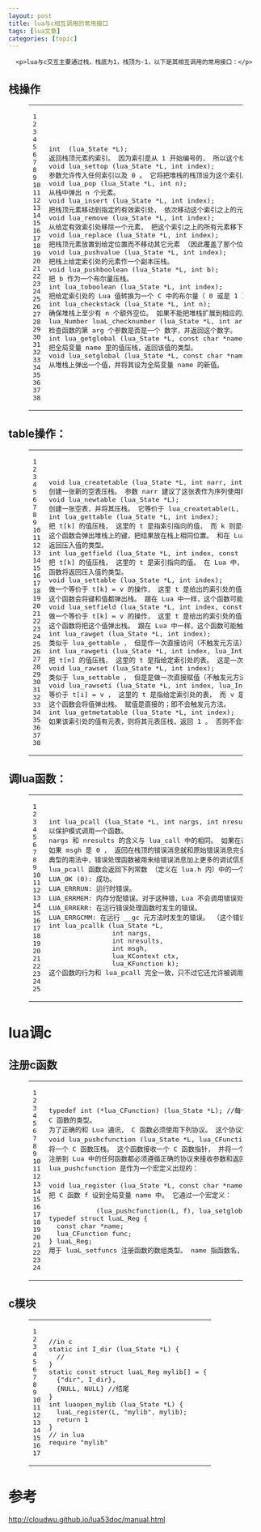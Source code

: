 ```yaml
---
layout: post
title: lua与c相互调用的常用接口 
tags: [lua文章]
categories: [topic]
---
```

		
	  		

	  <p>lua与c交互主要通过栈，栈底为1，栈顶为-1，以下是其相互调用的常用接口：</p>
<h2 id="栈操作"><a href="https://supercocoa.github.io/#%E6%A0%88%E6%93%8D%E4%BD%9C" class="headerlink" title="栈操作"></a>栈操作</h2><figure class="highlight c"><table><tr><td class="gutter"><pre><div class="line">1</div><div class="line">2</div><div class="line">3</div><div class="line">4</div><div class="line">5</div><div class="line">6</div><div class="line">7</div><div class="line">8</div><div class="line">9</div><div class="line">10</div><div class="line">11</div><div class="line">12</div><div class="line">13</div><div class="line">14</div><div class="line">15</div><div class="line">16</div><div class="line">17</div><div class="line">18</div><div class="line">19</div><div class="line">20</div><div class="line">21</div><div class="line">22</div><div class="line">23</div><div class="line">24</div><div class="line">25</div><div class="line">26</div><div class="line">27</div><div class="line">28</div><div class="line">29</div><div class="line">30</div><div class="line">31</div><div class="line">32</div><div class="line">33</div><div class="line">34</div><div class="line">35</div><div class="line">36</div><div class="line">37</div><div class="line">38</div></pre></td><td class="code"><pre><div class="line"><span class="function"><span class="keyword">int</span>  <span class="params">(lua_State *L)</span></span>;</div><div class="line">返回栈顶元素的索引。 因为索引是从 <span class="number">1</span> 开始编号的， 所以这个结果等于栈上的元素个数； 特别指出，<span class="number">0</span> 表示栈为空。</div><div class="line"></div><div class="line"><span class="function"><span class="keyword">void</span> <span class="title">lua_settop</span> <span class="params">(lua_State *L, <span class="keyword">int</span> index)</span></span>; </div><div class="line">参数允许传入任何索引以及 <span class="number">0</span> 。 它将把堆栈的栈顶设为这个索引。 如果新的栈顶比原来的大， 超出部分的新元素将被填为 nil 。 如果 index 为 <span class="number">0</span> ， 把栈上所有元素移除。</div><div class="line"></div><div class="line"><span class="function"><span class="keyword">void</span> <span class="title">lua_pop</span> <span class="params">(lua_State *L, <span class="keyword">int</span> n)</span></span>;</div><div class="line">从栈中弹出 n 个元素。</div><div class="line"></div><div class="line"><span class="function"><span class="keyword">void</span> <span class="title">lua_insert</span> <span class="params">(lua_State *L, <span class="keyword">int</span> index)</span></span>;</div><div class="line">把栈顶元素移动到指定的有效索引处， 依次移动这个索引之上的元素。 不要用伪索引来调用这个函数， 因为伪索引没有真正指向栈上的位置。</div><div class="line"></div><div class="line"><span class="function"><span class="keyword">void</span> <span class="title">lua_remove</span> <span class="params">(lua_State *L, <span class="keyword">int</span> index)</span></span>;</div><div class="line">从给定有效索引处移除一个元素， 把这个索引之上的所有元素移下来填补上这个空隙。 不能用伪索引来调用这个函数，因为伪索引并不指向真实的栈上的位置。</div><div class="line"></div><div class="line"><span class="function"><span class="keyword">void</span> <span class="title">lua_replace</span> <span class="params">(lua_State *L, <span class="keyword">int</span> index)</span></span>;</div><div class="line">把栈顶元素放置到给定位置而不移动其它元素 （因此覆盖了那个位置处的值），然后将栈顶元素弹出。</div><div class="line"></div><div class="line"><span class="function"><span class="keyword">void</span> <span class="title">lua_pushvalue</span> <span class="params">(lua_State *L, <span class="keyword">int</span> index)</span></span>;</div><div class="line">把栈上给定索引处的元素作一个副本压栈。</div><div class="line"></div><div class="line"><span class="function"><span class="keyword">void</span> <span class="title">lua_pushboolean</span> <span class="params">(lua_State *L, <span class="keyword">int</span> b)</span></span>;</div><div class="line">把 b 作为一个布尔量压栈。</div><div class="line"></div><div class="line"><span class="function"><span class="keyword">int</span> <span class="title">lua_toboolean</span> <span class="params">(lua_State *L, <span class="keyword">int</span> index)</span></span>;</div><div class="line">把给定索引处的 Lua 值转换为一个 C 中的布尔量（ <span class="number">0</span> 或是 <span class="number">1</span> ）。 和 Lua 中做的所有测试一样， lua_toboolean 会把任何不同于 <span class="literal">false</span> 和 nil 的值当作真返回； 否则就返回假。 （如果你想只接收真正的 boolean 值， 就需要使用 lua_isboolean 来测试值的类型。）</div><div class="line"></div><div class="line"><span class="function"><span class="keyword">int</span> <span class="title">lua_checkstack</span> <span class="params">(lua_State *L, <span class="keyword">int</span> n)</span></span>;</div><div class="line">确保堆栈上至少有 n 个额外空位。 如果不能把堆栈扩展到相应的尺寸，函数返回假。 失败的原因包括将把栈扩展到比固定最大尺寸还大 （至少是几千个元素）或分配内存失败。 这个函数永远不会缩小堆栈； 如果堆栈已经比需要的大了，那么就保持原样。</div><div class="line"></div><div class="line"><span class="function">lua_Number <span class="title">luaL_checknumber</span> <span class="params">(lua_State *L, <span class="keyword">int</span> arg)</span></span>;</div><div class="line">检查函数的第 arg 个参数是否是一个 数字，并返回这个数字。</div><div class="line"></div><div class="line"><span class="function"><span class="keyword">int</span> <span class="title">lua_getglobal</span> <span class="params">(lua_State *L, <span class="keyword">const</span> <span class="keyword">char</span> *name)</span></span>; </div><div class="line">把全局变量 name 里的值压栈，返回该值的类型。</div><div class="line"></div><div class="line"><span class="function"><span class="keyword">void</span> <span class="title">lua_setglobal</span> <span class="params">(lua_State *L, <span class="keyword">const</span> <span class="keyword">char</span> *name)</span></span>; </div><div class="line">从堆栈上弹出一个值，并将其设为全局变量 name 的新值。</div></pre></td></tr></table></figure>
<h2 id="table操作："><a href="https://supercocoa.github.io/#table%E6%93%8D%E4%BD%9C%EF%BC%9A" class="headerlink" title="table操作："></a>table操作：</h2><figure class="highlight c"><table><tr><td class="gutter"><pre><div class="line">1</div><div class="line">2</div><div class="line">3</div><div class="line">4</div><div class="line">5</div><div class="line">6</div><div class="line">7</div><div class="line">8</div><div class="line">9</div><div class="line">10</div><div class="line">11</div><div class="line">12</div><div class="line">13</div><div class="line">14</div><div class="line">15</div><div class="line">16</div><div class="line">17</div><div class="line">18</div><div class="line">19</div><div class="line">20</div><div class="line">21</div><div class="line">22</div><div class="line">23</div><div class="line">24</div><div class="line">25</div><div class="line">26</div><div class="line">27</div><div class="line">28</div><div class="line">29</div><div class="line">30</div><div class="line">31</div><div class="line">32</div><div class="line">33</div><div class="line">34</div><div class="line">35</div><div class="line">36</div><div class="line">37</div><div class="line">38</div></pre></td><td class="code"><pre><div class="line"><span class="function"><span class="keyword">void</span> <span class="title">lua_createtable</span> <span class="params">(lua_State *L, <span class="keyword">int</span> narr, <span class="keyword">int</span> nrec)</span></span>;</div><div class="line">创建一张新的空表压栈。 参数 narr 建议了这张表作为序列使用时会有多少个元素； 参数 nrec 建议了这张表可能拥有多少序列之外的元素。 Lua 会使用这些建议来预分配这张新表。 如果你知道这张表用途的更多信息，预分配可以提高性能。 否则，你可以使用函数 lua_newtable 。</div><div class="line"></div><div class="line"><span class="function"><span class="keyword">void</span> <span class="title">lua_newtable</span> <span class="params">(lua_State *L)</span></span>;</div><div class="line">创建一张空表，并将其压栈。 它等价于 lua_createtable(L, <span class="number">0</span>, <span class="number">0</span>) 。</div><div class="line"></div><div class="line"><span class="function"><span class="keyword">int</span> <span class="title">lua_gettable</span> <span class="params">(lua_State *L, <span class="keyword">int</span> index)</span></span>; </div><div class="line">把 t[k] 的值压栈， 这里的 t 是指索引指向的值， 而 k 则是栈顶放的值。</div><div class="line">这个函数会弹出堆栈上的键，把结果放在栈上相同位置。 和在 Lua 中一样， 这个函数可能触发对应 <span class="string">"index"</span> 事件的元方法 （参见 §<span class="number">2.4</span> ）。</div><div class="line">返回压入值的类型。</div><div class="line"></div><div class="line"><span class="function"><span class="keyword">int</span> <span class="title">lua_getfield</span> <span class="params">(lua_State *L, <span class="keyword">int</span> index, <span class="keyword">const</span> <span class="keyword">char</span> *k)</span></span>; <span class="comment">// = lua_pushstring(L, key); lua_gettable(L, -2);</span></div><div class="line">把 t[k] 的值压栈， 这里的 t 是索引指向的值。 在 Lua 中，这个函数可能触发对应 <span class="string">"index"</span> 事件对应的元方法 （参见 §<span class="number">2.4</span> ）。</div><div class="line">函数将返回压入值的类型。</div><div class="line"></div><div class="line"><span class="function"><span class="keyword">void</span> <span class="title">lua_settable</span> <span class="params">(lua_State *L, <span class="keyword">int</span> index)</span></span>;</div><div class="line">做一个等价于 t[k] = v 的操作， 这里 t 是给出的索引处的值， v 是栈顶的那个值， k 是栈顶之下的值。</div><div class="line">这个函数会将键和值都弹出栈。 跟在 Lua 中一样，这个函数可能触发一个 <span class="string">"newindex"</span> 事件的元方法 （参见 §<span class="number">2.4</span>）。</div><div class="line"></div><div class="line"><span class="keyword">void</span> lua_setfield (lua_State *L, <span class="keyword">int</span> index, <span class="keyword">const</span> <span class="keyword">char</span> *k);</div><div class="line">做一个等价于 t[k] = v 的操作， 这里 t 是给出的索引处的值， 而 v 是栈顶的那个值。</div><div class="line">这个函数将把这个值弹出栈。 跟在 Lua 中一样，这个函数可能触发一个 <span class="string">"newindex"</span> 事件的元方法 （参见 §<span class="number">2.4</span>）。</div><div class="line"></div><div class="line"><span class="keyword">int</span> lua_rawget (lua_State *L, <span class="keyword">int</span> index);</div><div class="line">类似于 lua_gettable ， 但是作一次直接访问（不触发元方法）。</div><div class="line"></div><div class="line"><span class="function"><span class="keyword">int</span> <span class="title">lua_rawgeti</span> <span class="params">(lua_State *L, <span class="keyword">int</span> index, lua_Integer n)</span></span>;</div><div class="line">把 t[n] 的值压栈， 这里的 t 是指给定索引处的表。 这是一次直接访问；就是说，它不会触发元方法。</div><div class="line"></div><div class="line"><span class="function"><span class="keyword">void</span> <span class="title">lua_rawset</span> <span class="params">(lua_State *L, <span class="keyword">int</span> index)</span></span>;</div><div class="line">类似于 lua_settable ， 但是是做一次直接赋值（不触发元方法）。</div><div class="line"></div><div class="line"><span class="function"><span class="keyword">void</span> <span class="title">lua_rawseti</span> <span class="params">(lua_State *L, <span class="keyword">int</span> index, lua_Integer i)</span></span>;</div><div class="line">等价于 t[i] = v ， 这里的 t 是指给定索引处的表， 而 v 是栈顶的值。</div><div class="line">这个函数会将值弹出栈。 赋值是直接的；即不会触发元方法。</div><div class="line"></div><div class="line"><span class="keyword">int</span> lua_getmetatable (lua_State *L, <span class="keyword">int</span> index);</div><div class="line">如果该索引处的值有元表，则将其元表压栈，返回 <span class="number">1</span> 。 否则不会将任何东西入栈，返回 <span class="number">0</span> 。</div></pre></td></tr></table></figure>
<h2 id="调lua函数："><a href="https://supercocoa.github.io/#%E8%B0%83lua%E5%87%BD%E6%95%B0%EF%BC%9A" class="headerlink" title="调lua函数："></a>调lua函数：</h2><figure class="highlight c"><table><tr><td class="gutter"><pre><div class="line">1</div><div class="line">2</div><div class="line">3</div><div class="line">4</div><div class="line">5</div><div class="line">6</div><div class="line">7</div><div class="line">8</div><div class="line">9</div><div class="line">10</div><div class="line">11</div><div class="line">12</div><div class="line">13</div><div class="line">14</div><div class="line">15</div><div class="line">16</div><div class="line">17</div><div class="line">18</div><div class="line">19</div><div class="line">20</div><div class="line">21</div><div class="line">22</div><div class="line">23</div><div class="line">24</div><div class="line">25</div></pre></td><td class="code"><pre><div class="line"><span class="function"><span class="keyword">int</span> <span class="title">lua_pcall</span> <span class="params">(lua_State *L, <span class="keyword">int</span> nargs, <span class="keyword">int</span> nresults, <span class="keyword">int</span> msgh)</span></span>;</div><div class="line">以保护模式调用一个函数。</div><div class="line"></div><div class="line">nargs 和 nresults 的含义与 lua_call 中的相同。 如果在调用过程中没有发生错误， lua_pcall 的行为和 lua_call 完全一致。 但是，如果有错误发生的话， lua_pcall 会捕获它， 然后把唯一的值（错误消息）压栈，然后返回错误码。 同 lua_call 一样， lua_pcall 总是把函数本身和它的参数从栈上移除。</div><div class="line"></div><div class="line">如果 msgh 是 <span class="number">0</span> ， 返回在栈顶的错误消息就和原始错误消息完全一致。 否则， msgh 就被当成是 错误处理函数 在栈上的索引位置。 （在当前的实现里，这个索引不能是伪索引。） 在发生运行时错误时， 这个函数会被调用而参数就是错误消息。 错误处理函数的返回值将被 lua_pcall 作为错误消息返回在堆栈上。</div><div class="line"></div><div class="line">典型的用法中，错误处理函数被用来给错误消息加上更多的调试信息， 比如栈跟踪信息。 这些信息在 lua_pcall 返回后， 由于栈已经展开，所以收集不到了。</div><div class="line"></div><div class="line">lua_pcall 函数会返回下列常数 （定义在 lua.h 内）中的一个：</div><div class="line"></div><div class="line">LUA_OK (<span class="number">0</span>): 成功。</div><div class="line">LUA_ERRRUN: 运行时错误。</div><div class="line">LUA_ERRMEM: 内存分配错误。对于这种错，Lua 不会调用错误处理函数。</div><div class="line">LUA_ERRERR: 在运行错误处理函数时发生的错误。</div><div class="line">LUA_ERRGCMM: 在运行 __gc 元方法时发生的错误。 （这个错误和被调用的函数无关。）</div><div class="line"></div><div class="line"></div><div class="line"><span class="function"><span class="keyword">int</span> <span class="title">lua_pcallk</span> <span class="params">(lua_State *L,</span></span></div><div class="line">                <span class="keyword">int</span> nargs,</div><div class="line">                <span class="keyword">int</span> nresults,</div><div class="line">                <span class="keyword">int</span> msgh,</div><div class="line">                lua_KContext ctx,</div><div class="line">                lua_KFunction k);</div><div class="line">这个函数的行为和 lua_pcall 完全一致，只不过它还允许被调用的函数让出</div></pre></td></tr></table></figure>
<h1 id="lua调c"><a href="https://supercocoa.github.io/#lua%E8%B0%83c" class="headerlink" title="lua调c"></a>lua调c</h1><h2 id="注册c函数"><a href="https://supercocoa.github.io/#%E6%B3%A8%E5%86%8Cc%E5%87%BD%E6%95%B0" class="headerlink" title="注册c函数"></a>注册c函数</h2><figure class="highlight c"><table><tr><td class="gutter"><pre><div class="line">1</div><div class="line">2</div><div class="line">3</div><div class="line">4</div><div class="line">5</div><div class="line">6</div><div class="line">7</div><div class="line">8</div><div class="line">9</div><div class="line">10</div><div class="line">11</div><div class="line">12</div><div class="line">13</div><div class="line">14</div><div class="line">15</div><div class="line">16</div><div class="line">17</div><div class="line">18</div><div class="line">19</div><div class="line">20</div><div class="line">21</div><div class="line">22</div><div class="line">23</div><div class="line">24</div></pre></td><td class="code"><pre><div class="line"><span class="function"><span class="keyword">typedef</span> <span class="title">int</span> <span class="params">(*lua_CFunction)</span> <span class="params">(lua_State *L)</span></span>; <span class="comment">//每个函数有自己的局部私有栈</span></div><div class="line">C 函数的类型。</div><div class="line"></div><div class="line">为了正确的和 Lua 通讯， C 函数必须使用下列协议。 这个协议定义了参数以及返回值传递方法： C 函数通过 Lua 中的栈来接受参数， 参数以正序入栈（第一个参数首先入栈）。 因此，当函数开始的时候， lua_gettop(L) 可以返回函数收到的参数个数。 第一个参数（如果有的话）在索引 <span class="number">1</span> 的地方， 而最后一个参数在索引 lua_gettop(L) 处。 当需要向 Lua 返回值的时候， C 函数只需要把它们以正序压到堆栈上（第一个返回值最先压入）， 然后返回这些返回值的个数。 在这些返回值之下的，堆栈上的东西都会被 Lua 丢掉。 和 Lua 函数一样，从 Lua 中调用 C 函数也可以有很多返回值。</div><div class="line"></div><div class="line"></div><div class="line"><span class="function"><span class="keyword">void</span> <span class="title">lua_pushcfunction</span> <span class="params">(lua_State *L, lua_CFunction f)</span></span>; ： <span class="comment">//注册c函数 lua_pushcfunction(L, I_sin); lua_setglobal(L, "mysin");</span></div><div class="line">将一个 C 函数压栈。 这个函数接收一个 C 函数指针， 并将一个类型为 function 的 Lua 值压栈。 当这个栈顶的值被调用时，将触发对应的 C 函数。</div><div class="line">注册到 Lua 中的任何函数都必须遵循正确的协议来接收参数和返回值 （参见 lua_CFunction ）。</div><div class="line">lua_pushcfunction 是作为一个宏定义出现的：</div><div class="line">     </div><div class="line"></div><div class="line"></div><div class="line"><span class="function"><span class="keyword">void</span> <span class="title">lua_register</span> <span class="params">(lua_State *L, <span class="keyword">const</span> <span class="keyword">char</span> *name, lua_CFunction f)</span></span>; <span class="comment">//注册c函数</span></div><div class="line">把 C 函数 f 设到全局变量 name 中。 它通过一个宏定义：</div><div class="line">     </div><div class="line">            (lua_pushcfunction(L, f), lua_setglobal(L, n))</div><div class="line"></div><div class="line"></div><div class="line"><span class="keyword">typedef</span> <span class="keyword">struct</span> luaL_Reg {</div><div class="line">  <span class="keyword">const</span> <span class="keyword">char</span> *name;</div><div class="line">  lua_CFunction func;</div><div class="line">} luaL_Reg;</div><div class="line">用于 luaL_setfuncs 注册函数的数组类型。 name 指函数名，func 是函数指针。 任何 luaL_Reg 数组必须以一对 name 与 func 皆为 <span class="literal">NULL</span> 结束。</div></pre></td></tr></table></figure>
<h2 id="c模块"><a href="https://supercocoa.github.io/#c%E6%A8%A1%E5%9D%97" class="headerlink" title="c模块"></a>c模块</h2><figure class="highlight c"><table><tr><td class="gutter"><pre><div class="line">1</div><div class="line">2</div><div class="line">3</div><div class="line">4</div><div class="line">5</div><div class="line">6</div><div class="line">7</div><div class="line">8</div><div class="line">9</div><div class="line">10</div><div class="line">11</div><div class="line">12</div><div class="line">13</div><div class="line">14</div><div class="line">15</div><div class="line">16</div><div class="line">17</div></pre></td><td class="code"><pre><div class="line"><span class="comment">//in c</span></div><div class="line"><span class="function"><span class="keyword">static</span> <span class="keyword">int</span> <span class="title">I_dir</span> <span class="params">(lua_State *L)</span> </span>{</div><div class="line">  <span class="comment">//</span></div><div class="line">}</div><div class="line"></div><div class="line"><span class="keyword">static</span> <span class="keyword">const</span> <span class="keyword">struct</span> luaL_Reg mylib[] = {</div><div class="line">  {<span class="string">"dir"</span>, I_dir},</div><div class="line">  {<span class="literal">NULL</span>, <span class="literal">NULL</span>} <span class="comment">//结尾</span></div><div class="line">}</div><div class="line"></div><div class="line"><span class="keyword">int</span> luaopen_mylib (lua_State *L) {</div><div class="line">  luaL_register(L, <span class="string">"mylib"</span>, mylib);</div><div class="line">  <span class="keyword">return</span> <span class="number">1</span></div><div class="line">}</div><div class="line"></div><div class="line"><span class="comment">// in lua</span></div><div class="line">require <span class="string">"mylib"</span></div></pre></td></tr></table></figure>

<h1 id="参考"><a href="https://supercocoa.github.io/#%E5%8F%82%E8%80%83" class="headerlink" title="参考"></a>参考</h1><p><a href="http://cloudwu.github.io/lua53doc/manual.html" target="_blank" rel="external noopener noreferrer">http://cloudwu.github.io/lua53doc/manual.html</a></p>
